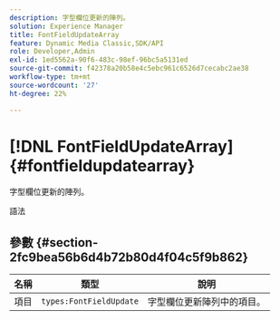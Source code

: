 ```yaml
---
description: 字型欄位更新的陣列。
solution: Experience Manager
title: FontFieldUpdateArray
feature: Dynamic Media Classic,SDK/API
role: Developer,Admin
exl-id: 1ed5562a-90f6-483c-98ef-96bc5a5131ed
source-git-commit: f42378a20b58e4c5ebc961c6526d7cecabc2ae38
workflow-type: tm+mt
source-wordcount: '27'
ht-degree: 22%

---
```


# [!DNL FontFieldUpdateArray]{#fontfieldupdatearray}

字型欄位更新的陣列。

語法

## 參數 {#section-2fc9bea56b6d4b72b80d4f04c5f9b862}

| 名稱 | 類型 | 說明 |
|---|---|---|
| 項目 | `types:FontFieldUpdate` | 字型欄位更新陣列中的項目。 |
